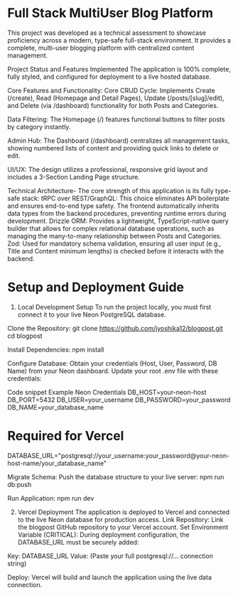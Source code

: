 # Full Stack MultiUser Blog Platform

This project was developed as a technical assessment to showcase proficiency across a modern, type-safe full-stack environment. It provides a complete, multi-user blogging platform with centralized content management.

Project Status and Features Implemented
The application is 100% complete, fully styled, and configured for deployment to a live hosted database.

Core Features and Functionality:
Core CRUD Cycle: 
Implements Create (/create), Read (Homepage and Detail Pages), Update (/posts/[slug]/edit), and Delete (via /dashboard) functionality for both Posts and Categories.

Data Filtering: 
The Homepage (/) features functional buttons to filter posts by category instantly.

Admin Hub: 
The Dashboard (/dashboard) centralizes all management tasks, showing numbered lists of content and providing quick links to delete or edit.

UI/UX: 
The design utilizes a professional, responsive grid layout and includes a 3-Section Landing Page structure.

Technical Architecture-
The core strength of this application is its fully type-safe stack:
tRPC over REST/GraphQL: This choice eliminates API boilerplate and ensures end-to-end type safety. The frontend automatically inherits data types from the backend procedures, preventing runtime errors during development.
Drizzle ORM: 
Provides a lightweight, TypeScript-native query builder that allows for complex relational database operations, such as managing the many-to-many relationship between Posts and Categories.
Zod: 
Used for mandatory schema validation, ensuring all user input (e.g., Title and Content minimum lengths) is checked before it interacts with the backend.

# Setup and Deployment Guide
1. Local Development Setup
To run the project locally, you must first connect it to your live Neon PostgreSQL database.

Clone the Repository:
git clone https://github.com/jyoshika12/blogpost.git
cd blogpost

Install Dependencies:
npm install

Configure Database: 
Obtain your credentials (Host, User, Password, DB Name) from your Neon dashboard. Update your root .env file with these credentials:

Code snippet
Example Neon Credentials
DB_HOST=your-neon-host
DB_PORT=5432
DB_USER=your_username
DB_PASSWORD=your_password
DB_NAME=your_database_name

# Required for Vercel
DATABASE_URL="postgresql://your_username:your_password@your-neon-host-name/your_database_name" 

Migrate Schema: 
Push the database structure to your live server:
npm run db:push

Run Application:
npm run dev

2. Vercel Deployment
The application is deployed to Vercel and connected to the live Neon database for production access.
Link Repository: Link the blogpost GitHub repository to your Vercel account.
Set Environment Variable (CRITICAL): During deployment configuration, the DATABASE_URL must be securely added:

Key: DATABASE_URL
Value: (Paste your full postgresql://... connection string)

Deploy: Vercel will build and launch the application using the live data connection.
